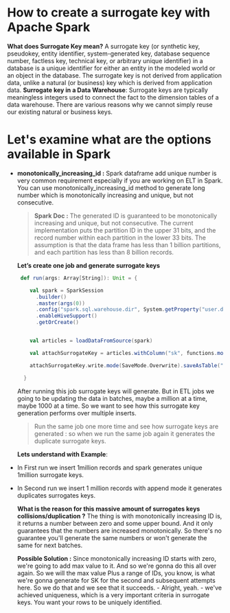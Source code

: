 # How to create a surrogate key with Apache Spark

 **What does  Surrogate Key  mean?**
 A surrogate key (or synthetic key, pseudokey, entity identifier, system-generated key, database sequence number, factless key, technical key, or arbitrary unique identifier) in a database is a unique identifier for either an entity in the modeled world or an object in the database. The surrogate key is not derived from application data, unlike a natural (or business) key which is derived from application data.
 **Surrogate key in a Data Warehouse**: Surrogate keys are typically meaningless integers used to connect the fact to the dimension tables of a data warehouse. There are various reasons why we cannot simply reuse our existing natural or business keys.

# Let's examine what are the options available in Spark

 - **monotonically_increasing_id :** Spark dataframe add unique number is very common requirement especially if you are working on ELT in Spark. You can use monotonically_increasing_id method to generate long number which is monotonically increasing and unique, but not consecutive.
 
 

	>  **Spark Doc :** The generated ID is guaranteed to be monotonically increasing and unique, but not consecutive. The current implementation puts the partition ID in the upper 31 bits, and the record number within each partition in the lower 33 bits. The assumption is that the data frame has less than 1 billion partitions, and each partition has less than 8 billion records.
	
	
	
	**Let’s create one job and generate surrogate keys**
	
	```scala
	 def run(args: Array[String]): Unit = {

	    val spark = SparkSession
	      .builder()
	      .master(args(0))
	      .config("spark.sql.warehouse.dir", System.getProperty("user.dir") + "/spark-warehouse")
	      .enableHiveSupport()
	      .getOrCreate()


	    val articles = loadDataFromSource(spark)

	    val attachSurrogateKey = articles.withColumn("sk", functions.monotonically_increasing_id())

	    attachSurrogateKey.write.mode(SaveMode.Overwrite).saveAsTable("articles_tbl")

	  }

	```
	After running this job surrogate keys will generate. But in ETL jobs we going to be updating the data in batches, maybe a million at a time, maybe 1000 at a time. So we want to see how this surrogate key generation performs over multiple inserts.

	> Run the same job one more time and see how surrogate keys are generated : so when we run the same job again it generates the duplicate surrogate keys.

	**Lets understand with Example**: 
	

 - In First run we insert 1million records and spark generates unique 1million surrogate keys.
 - In Second run we insert 1 million records with append mode it generates duplicates surrogates keys.
 
	**What is the reason for this massive amount of surrogates keys collisions/duplication ?**
	The thing is with monotonically increasing ID is, it returns a number between zero and some upper bound. And it only guarantees that the numbers are increased monotonically. So there's no guarantee you'll generate the same numbers or won't generate the same for next batches.

	**Possible Solution :** Since monotonically increasing ID starts with zero, we're going to add max value to it. And so we're gonna do this all over again. So we will the max value Plus a range of IDs, you know, is what we're gonna generate for SK for the second and subsequent attempts here. So we do that and we see that it succeeds. - Alright, yeah. - we've achieved uniqueness, which is a very important criteria in surrogate keys. You want your rows to be uniquely identified.
 
 
 
<!--stackedit_data:
eyJoaXN0b3J5IjpbLTE3NjYzNTQ4NiwxNzc3NTA3OTI0LDI2Nz
EzNjM5LDE5MzcwNTU4OTYsMzUxMjM2NDQ0LC0xMjc5MDMwMDY5
LDM2MzA0OTI5NSwtMjEyMjQ1ODEwMiwtOTA5Nzc0MzEwLDExND
c2NTQ4MywtNTU4OTA4MDc3LC0xMDQ4NDc1OTQ1LC0yMDg4NzQ2
NjEyLC00NTI4MDIwNDQsNjM3MjE4Mzg3LDEzNzA3MDMyNDUsMT
A3NzI2MjI1OSwyNTY2MjA4NDQsMTA5NjE1MjY5LC0zOTc3Mzc5
MzVdfQ==
-->